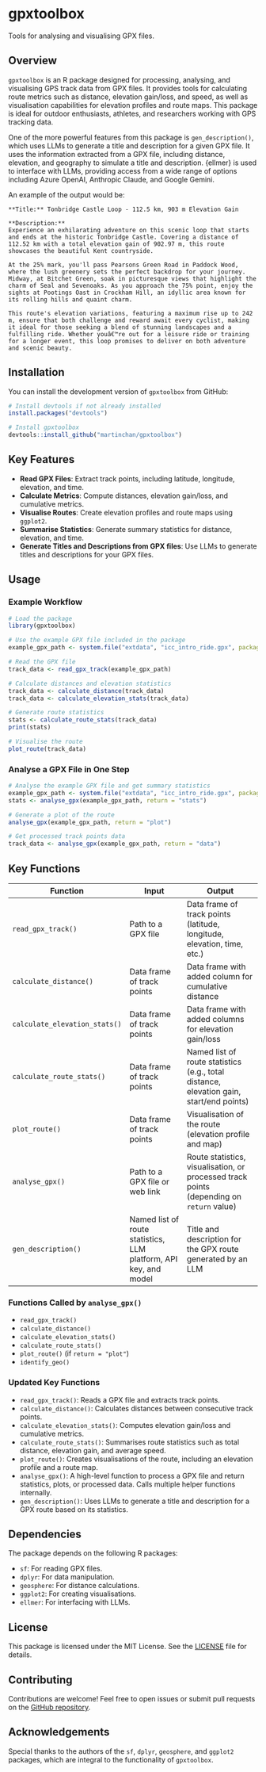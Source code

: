 # gpxtoolbox

Tools for analysing and visualising GPX files.

## Overview

`gpxtoolbox` is an R package designed for processing, analysing, and visualising GPS track data from GPX files. It provides tools for calculating route metrics such as distance, elevation gain/loss, and speed, as well as visualisation capabilities for elevation profiles and route maps. This package is ideal for outdoor enthusiasts, athletes, and researchers working with GPS tracking data.

One of the more powerful features from this package is `gen_description()`, which uses LLMs to generate a title and description for a given GPX file. It uses the information extracted from a GPX file, including distance, elevation, and geography to simulate a title and description. {ellmer} is used to interface with LLMs, providing access from a wide range of options including Azure OpenAI, Anthropic Claude, and Google Gemini. 

An example of the output would be:
```
**Title:** Tonbridge Castle Loop - 112.5 km, 903 m Elevation Gain

**Description:**  
Experience an exhilarating adventure on this scenic loop that starts and ends at the historic Tonbridge Castle. Covering a distance of 112.52 km with a total elevation gain of 902.97 m, this route showcases the beautiful Kent countryside. 

At the 25% mark, you'll pass Pearsons Green Road in Paddock Wood, where the lush greenery sets the perfect backdrop for your journey. Midway, at Bitchet Green, soak in picturesque views that highlight the charm of Seal and Sevenoaks. As you approach the 75% point, enjoy the sights at Pootings Oast in Crockham Hill, an idyllic area known for its rolling hills and quaint charm.

This route's elevation variations, featuring a maximum rise up to 242 m, ensure that both challenge and reward await every cyclist, making it ideal for those seeking a blend of stunning landscapes and a fulfilling ride. Whether youâ€™re out for a leisure ride or training for a longer event, this loop promises to deliver on both adventure and scenic beauty.
```


## Installation

You can install the development version of `gpxtoolbox` from GitHub:

```r
# Install devtools if not already installed
install.packages("devtools")

# Install gpxtoolbox
devtools::install_github("martinchan/gpxtoolbox")
```

## Key Features

- **Read GPX Files**: Extract track points, including latitude, longitude, elevation, and time.
- **Calculate Metrics**: Compute distances, elevation gain/loss, and cumulative metrics.
- **Visualise Routes**: Create elevation profiles and route maps using `ggplot2`.
- **Summarise Statistics**: Generate summary statistics for distance, elevation, and time.
- **Generate Titles and Descriptions from GPX files**: Use LLMs to generate titles and descriptions for your GPX files.

## Usage

### Example Workflow

```r
# Load the package
library(gpxtoolbox)

# Use the example GPX file included in the package
example_gpx_path <- system.file("extdata", "icc_intro_ride.gpx", package = "gpxtoolbox")

# Read the GPX file
track_data <- read_gpx_track(example_gpx_path)

# Calculate distances and elevation statistics
track_data <- calculate_distance(track_data)
track_data <- calculate_elevation_stats(track_data)

# Generate route statistics
stats <- calculate_route_stats(track_data)
print(stats)

# Visualise the route
plot_route(track_data)
```

### Analyse a GPX File in One Step

```r
# Analyse the example GPX file and get summary statistics
example_gpx_path <- system.file("extdata", "icc_intro_ride.gpx", package = "gpxtoolbox")
stats <- analyse_gpx(example_gpx_path, return = "stats")

# Generate a plot of the route
analyse_gpx(example_gpx_path, return = "plot")

# Get processed track points data
track_data <- analyse_gpx(example_gpx_path, return = "data")
```

## Key Functions

| Function               | Input                                                                 | Output                                                                                     |
|------------------------|----------------------------------------------------------------------|--------------------------------------------------------------------------------------------|
| `read_gpx_track()`     | Path to a GPX file                                                  | Data frame of track points (latitude, longitude, elevation, time, etc.)                   |
| `calculate_distance()` | Data frame of track points                                          | Data frame with added column for cumulative distance                                       |
| `calculate_elevation_stats()` | Data frame of track points                                   | Data frame with added columns for elevation gain/loss                                      |
| `calculate_route_stats()` | Data frame of track points                                       | Named list of route statistics (e.g., total distance, elevation gain, start/end points)    |
| `plot_route()`         | Data frame of track points                                          | Visualisation of the route (elevation profile and map)                                     |
| `analyse_gpx()`        | Path to a GPX file or web link                                      | Route statistics, visualisation, or processed track points (depending on `return` value)   |
| `gen_description()`    | Named list of route statistics, LLM platform, API key, and model    | Title and description for the GPX route generated by an LLM                                |

### Functions Called by `analyse_gpx()`

- `read_gpx_track()`
- `calculate_distance()`
- `calculate_elevation_stats()`
- `calculate_route_stats()`
- `plot_route()` (if `return = "plot"`)
- `identify_geo()`

### Updated Key Functions

- `read_gpx_track()`: Reads a GPX file and extracts track points.
- `calculate_distance()`: Calculates distances between consecutive track points.
- `calculate_elevation_stats()`: Computes elevation gain/loss and cumulative metrics.
- `calculate_route_stats()`: Summarises route statistics such as total distance, elevation gain, and average speed.
- `plot_route()`: Creates visualisations of the route, including an elevation profile and a route map.
- `analyse_gpx()`: A high-level function to process a GPX file and return statistics, plots, or processed data. Calls multiple helper functions internally.
- `gen_description()`: Uses LLMs to generate a title and description for a GPX route based on its statistics.

## Dependencies

The package depends on the following R packages:

- `sf`: For reading GPX files.
- `dplyr`: For data manipulation.
- `geosphere`: For distance calculations.
- `ggplot2`: For creating visualisations.
- `ellmer`: For interfacing with LLMs.

## License

This package is licensed under the MIT License. See the [LICENSE](LICENSE) file for details.

## Contributing

Contributions are welcome! Feel free to open issues or submit pull requests on the [GitHub repository](https://github.com/martinchan/gpxtoolbox).

## Acknowledgements

Special thanks to the authors of the `sf`, `dplyr`, `geosphere`, and `ggplot2` packages, which are integral to the functionality of `gpxtoolbox`.

